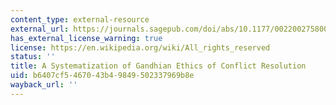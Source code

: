 ```yaml
---
content_type: external-resource
external_url: https://journals.sagepub.com/doi/abs/10.1177/002200275800200202
has_external_license_warning: true
license: https://en.wikipedia.org/wiki/All_rights_reserved
status: ''
title: A Systematization of Gandhian Ethics of Conflict Resolution
uid: b6407cf5-4670-43b4-9849-502337969b8e
wayback_url: ''
---
```

